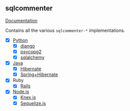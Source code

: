 ## sqlcommenter

[Documentation](https://google.github.io/sqlcommenter/)

Contains all the various `sqlcommenter-*` implementations.

- [X] [Python](python/sqlcommenter-python/README.md)
    - [X] [django](python/sqlcommenter-python/README.md#django)
    - [X] [psycopg2](python/sqlcommenter-python/README.md#psycopg2)
    - [X] [sqlalchemy](python/sqlcommenter-python/README.md#sqlalchemy)
- [X] [Java](java/sqlcommenter-java/README.md)
    - [X] [Hibernate](java/sqlcommenter-java/README.md#hibernate)
    - [X] [Spring+Hibernate](java/sqlcommenter-java/README.md#spring-hibernate)
- [X] Ruby
    - [X] [Rails](ruby/sqlcommenter-ruby/sqlcommenter_rails/README.md)
- [X] [Node.js](nodejs/sqlcommenter-nodejs/README.md)
    - [X] [Knex.js](nodejs/sqlcommenter-nodejs/packages/sqlcommenter-knex/README.md)
    - [X] [Sequelize.js](nodejs/sqlcommenter-nodejs/packages/sqlcommenter-sequelize/README.md)
